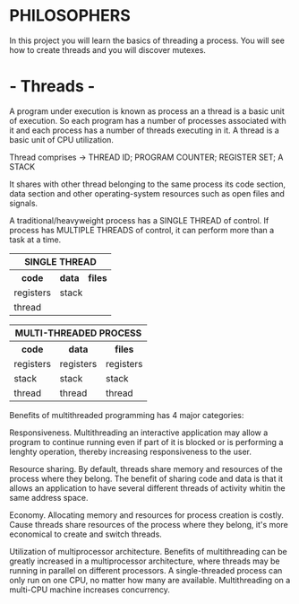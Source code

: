 # PHILOSOPHERS

In this project you will learn the basics of threading a process.
You will see how to create threads and you will discover mutexes.

# - Threads -

A program under execution is known as process an a thread is a basic unit of
execution.
So each program has a number of processes associated with it and each process has a number of threads executing in it.
A thread is a basic unit of CPU utilization.

Thread comprises ->
		                THREAD ID;
			                  PROGRAM COUNTER;
				                    REGISTER SET;
					                      A STACK

It shares with other thread belonging to the same process its code section,
data section and other operating-system resources such as open files and signals.

A traditional/heavyweight process has a SINGLE THREAD of control.
If process has MULTIPLE THREADS of control, it can perform more than a task at a time.

<table>
  <tr>
  <th colspan='3'>SINGLE THREAD</th>
  </tr>
  <tr>
    <th>code</th>
    <th>data</th>
    <th>files</th>
  </tr>
  <tr>
    <td>registers</td>
    <td colspan='2'> stack</td>
  </tr>
  <tr>
    <td colspan='3'>	thread</td>
  </tr>
</table>

<table>
  <tr>
  <th colspan='3'>MULTI-THREADED PROCESS</th>
  </tr>
  <tr>
    <th>code</th>
    <th>data</th>
    <th>files</th>
  </tr>
  <tr>
    <td>registers</td>
    <td>registers</td>
    <td>registers</td>
  </tr>
  <tr>
    <td>stack</td>
    <td>stack</td>
    <td>stack</td>
  </tr>
  <tr>
    <td>thread</td>
    <td>thread</td>
    <td>thread</td>
  </tr>
</table>

Benefits of multithreaded programming has 4 major categories:

Responsiveness. Multithreading an interactive application may allow a program to continue running
even if part of it is blocked or is performing a lenghty operation, thereby increasing responsiveness to the user.

Resource sharing. By default, threads share memory and resources of the process where they belong.
The benefit of sharing code and data is that it allows an application to have several different threads of activity whitin the same address space.

Economy. Allocating memory and resources for process creation is costly.
Cause threads share resources of the process where they belong, it's more economical to create and switch threads.

Utilization of multiprocessor architecture. Benefits of multithreading can be greatly increased in a multiprocessor architecture,
where threads may be running in parallel on different processors.
A single-threaded process can only run on one CPU, no matter how many are available. Multithreading on a multi-CPU machine increases concurrency.
